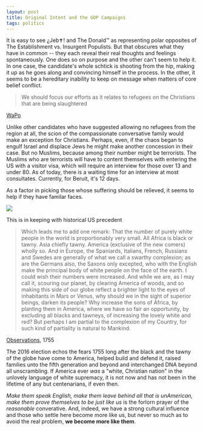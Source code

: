 ```yaml
---
layout: post
title: Original Intent and the GOP Campaigns
tags: politics
--- 
```


It is easy to see ¿Jeb✝! and The Donald™ as representing polar opposites of The Establishment vs. Insurgent Populists. But that obscures what they have in common -- they each reveal their real thoughts and feelings spontaneously. One does so on purpose and the other can't seem to help it. In one case, the candidate's whole schtick is shooting from the hip, making it up as he goes along and convincing himself in the process. In the other, it seems to be a hereditary inability to keep on message when matters of core belief conflict.

> We should focus our efforts as it relates to refugees on the Christians that are being slaughtered

[WaPo]

Unlike other candidates who have suggested allowing no refugees from the region at all, the scion of the compassionate conversative family would make an exception for Christians. Perhaps, even, if the chaos began to engulf Israel and displace Jews he might make another concession in their case. But no Muslims, because among their number might be terrorists. The Muslims who are terrorists will have to content themselves with entering the US with a visitor visa, which will require an interview for those over 13 and under 80. As of today, there is a waiting time for an interview at most consultates. Currently, for Beruit, it's 12 days. 

As a factor in picking those whose suffering should be relieved, it seems to help if they have familar faces.

 ![](http://www.opendoorsusa.org/files/library/iraq-middle-east-refugee-family_nfbl.jpg)

This is in keeping with historical US precedent

> Which leads me to add one remark: That the number of purely white people in the world is proportionably very small. All Africa is black or tawny. Asia chiefly tawny. America (exclusive of the new comers) wholly so. And in Europe, the Spaniards, Italians, French, Russians and Swedes are generally of what we call a swarthy complexion; as are the Germans also, the Saxons only excepted, who with the English make the principal body of white people on the face of the earth. I could wish their numbers were increased. And while we are, as I may call it, scouring our planet, by clearing America of woods, and so making this side of our globe reflect a brighter light to the eyes of inhabitants in Mars or Venus, why should we in the sight of superior beings, darken its people? Why increase the sons of Africa, by planting them in America, where we have so fair an opportunity, by excluding all blacks and tawneys, of increasing the lovely white and red? But perhaps I am partial to the complexion of my Country, for such kind of partiality is natural to Mankind.

[Observations], 1755

The 2016 election echos the fears 1755 long after the black and the tawny of the globe have come to America, helped build and defend it, raised families unto the fifth generation and beyond and interchanged DNA beyond all unscrambling. If America ever *was* a "white, Christian nation" in the unlovely language of white supremacy, it is not now and has not been in the lifetime of any but centenarians, if even then.

*Make them speak English, make them leave behind all that is unAmerican, make them prove themselves to be just like us* is the forlorn prayer of the *reasonable* converative. And, indeed, we have a strong cultural influence and those who settle here become more like us, but never so much as to avoid the real problem, **we become more like them**.

[Observations]: http://bit.ly/1jwVsiO

[WaPo]:http://wapo.st/1X0V0FZ

